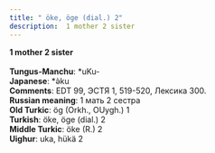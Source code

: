 ```yaml
---
title: " öke, öge (dial.) 2"
description:  1 mother 2 sister
---
```

<strong> 1 mother 2 sister</strong><br><br>
<strong>Tungus-Manchu</strong>:  *uKu-<br>
<strong>Japanese</strong>:  *ǝ̀ku<br>
<strong>Comments</strong>:  EDT 99, ЭСТЯ 1, 519-520, Лексика 300.<br>
<strong>Russian meaning</strong>:  1 мать 2 сестра<br>
<strong>Old Turkic</strong>:  ög (Orkh., OUygh.) 1<br>
<strong>Turkish</strong>:  öke, öge (dial.) 2<br>
<strong>Middle Turkic</strong>:  öke (R.) 2<br>
<strong>Uighur</strong>:  uka, hükä 2<br>


